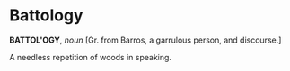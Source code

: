 # Battology

**BATTOL'OGY**, _noun_ \[Gr. from Barros, a garrulous person, and discourse.\]

A needless repetition of woods in speaking.